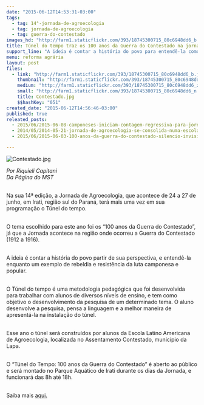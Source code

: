 ```yaml
---
date: "2015-06-12T14:53:31-03:00"
tags:
  - tag: 14°-jornada-de-agroecologia
  - tag: jornada-de-agroecologia
  - tag: guerra-do-contestado
images_hd: "http://farm1.staticflickr.com/393/18745300715_80c6948dd6_b.jpg"
title: Túnel do tempo traz os 100 anos da Guerra do Contestado na jornada de agroecologia
support_line: "A ideia é contar a história do povo para entendê-la como exemplo de rebeldia e resistência, de luta camponesa e popular que não pode ser esquecida."
menu: reforma agrária
layout: post
files:
  - link: "http://farm1.staticflickr.com/393/18745300715_80c6948dd6_b.jpg"
    thumbnail: "http://farm1.staticflickr.com/393/18745300715_80c6948dd6_t.jpg"
    medium: "http://farm1.staticflickr.com/393/18745300715_80c6948dd6_z.jpg"
    small: "http://farm1.staticflickr.com/393/18745300715_80c6948dd6_n.jpg"
    title: Contestado.jpg
    $$hashKey: "051"
created_date: "2015-06-12T14:56:46-03:00"
published: true
releated_posts:
  - 2015/06/2015-06-08-camponeses-iniciam-contagem-regressiva-para-jornada-de-agroecologia.md
  - 2014/05/2014-05-21-jornada-de-agroecologia-se-consolida-numa-escola-popular-e-camponesa.md
  - 2015/06/2015-06-03-100-anos-da-guerra-do-contestado-silencio-invisibilidade-e-miseria.md

---
```

<p><img alt="Contestado.jpg" src="http://farm1.staticflickr.com/393/18745300715_80c6948dd6_b.jpg" /></p>

<p><em>Por Riquieli Capitani<br />
Da P&aacute;gina do MST</em></p>

<p><br />
Na sua 14&ordf; edi&ccedil;&atilde;o, a Jornada de Agroecologia, que acontece de 24 a 27 de junho, em Irati, regi&atilde;o sul do Paran&aacute;, ter&aacute; mais uma vez em sua programa&ccedil;&atilde;o o T&uacute;nel do tempo.</p>

<p><br />
O tema escolhido para este ano foi os &ldquo;100 anos da Guerra do Contestado&rdquo;, j&aacute; que a Jornada acontece na regi&atilde;o onde ocorreu a Guerra do Contestado (1912 a 1916).</p>

<p><br />
A ideia &eacute; contar a hist&oacute;ria do povo partir de sua perspectiva, e entend&ecirc;-la enquanto um exemplo de rebeldia e resist&ecirc;ncia da luta camponesa e popular.</p>

<p><br />
O T&uacute;nel do tempo &eacute; uma metodologia pedag&oacute;gica que foi desenvolvida para trabalhar com alunos de diversos n&iacute;veis de ensino, e tem como objetivo o desenvolvimento da pesquisa de um determinado tema. O aluno desenvolve a pesquisa, pensa a linguagem e a melhor maneira de apresent&aacute;-la na instala&ccedil;&atilde;o do t&uacute;nel.</p>

<p><br />
Esse ano o t&uacute;nel ser&aacute; constru&iacute;dos por alunos da Escola Latino Americana de Agroecologia, localizada no Assentamento Contestado, munic&iacute;pio da Lapa.</p>

<p><br />
O &ldquo;T&uacute;nel do Tempo: 100 anos da Guerra do Contestado&rdquo; &eacute; aberto ao p&uacute;blico e ser&aacute; montado no Parque Aqu&aacute;tico de Irati durante os dias da Jornada, e funcionar&aacute; das 8h at&eacute; 18h.</p>

<p><br />
Saiba mais <a href="http://www.jornadaagroecologia.com.br/?p=1758">aqui.</a></p>
